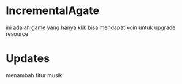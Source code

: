 # IncrementalAgate
ini adalah game yang hanya klik bisa mendapat koin untuk upgrade resource

# Updates


menambah fitur musik
